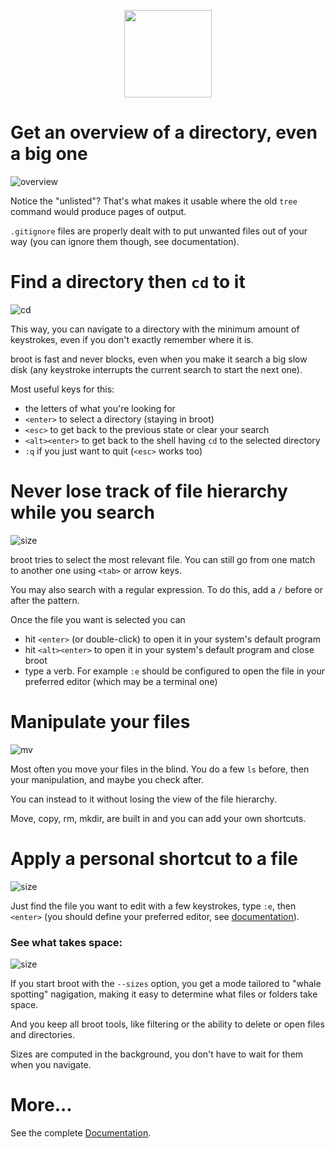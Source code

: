

<p align=center style="max-width:600px">
<img src="img/vache.svg" height=140px>
</p>

# Get an overview of a directory, even a big one

![overview](img/20190128-overview.png)

Notice the "unlisted"? That's what makes it usable where the old `tree` command would produce pages of output.

`.gitignore` files are properly dealt with to put unwanted files out of your way (you can ignore them though, see documentation).

# Find a directory then `cd` to it

![cd](img/20190128-cd.png)

This way, you can navigate to a directory with the minimum amount of keystrokes, even if you don't exactly remember where it is.

broot is fast and never blocks, even when you make it search a big slow disk (any keystroke interrupts the current search to start the next one).

Most useful keys for this:

* the letters of what you're looking for
* `<enter>` to select a directory (staying in broot)
* `<esc>` to get back to the previous state or clear your search
* `<alt><enter>` to get back to the shell having `cd` to the selected directory
* `:q` if you just want to quit (`<esc>` works too)

# Never lose track of file hierarchy while you search

![size](img/20190212-mycnf.png)

broot tries to select the most relevant file. You can still go from one match to another one using `<tab>` or arrow keys.

You may also search with a regular expression. To do this, add a `/` before or after the pattern.

Once the file you want is selected you can

* hit `<enter>` (or double-click) to open it in your system's default program
* hit `<alt><enter>` to open it in your system's default program and close broot
* type a verb. For example `:e` should be configured to open the file in your preferred editor (which may be a terminal one)

# Manipulate your files

![mv](img/20190306-mv.png)

Most often you move your files in the blind. You do a few `ls` before, then your manipulation, and maybe you check after.

You can instead to it without losing the view of the file hierarchy.

Move, copy, rm, mkdir, are built in and you can add your own shortcuts.

# Apply a personal shortcut to a file

![size](img/20190128-edit.png)

Just find the file you want to edit with a few keystrokes, type `:e`, then `<enter>` (you should define your preferred editor, see [documentation](documentation/usage.md#verbs)).

### See what takes space:

![size](img/20190802-sizes.png)

If you start broot with the `--sizes` option, you get a mode tailored to "whale spotting" nagigation, making it easy to determine what files or folders take space.

And you keep all broot tools, like filtering or the ability to delete or open files and directories.

Sizes are computed in the background, you don't have to wait for them when you navigate.


# More...

See the complete [Documentation](documentation/usage.md).

